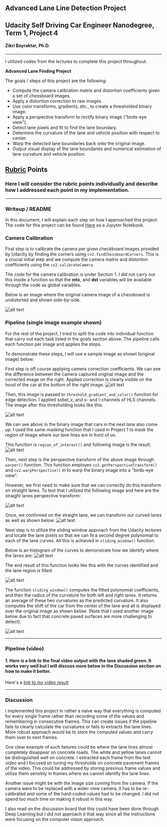 ## Advanced Lane Line Detection Project
## Udacity Self Driving Car Engineer Nanodegree, Term 1, Project 4

#### Zikri Bayraktar, Ph.D.

---
I utilized codes from the lectures to complete this project throughout.

**Advanced Lane Finding Project**

The goals / steps of this project are the following:

* Compute the camera calibration matrix and distortion coefficients given a set of chessboard images.
* Apply a distortion correction to raw images.
* Use color transforms, gradients, etc., to create a thresholded binary image.
* Apply a perspective transform to rectify binary image ("birds-eye view").
* Detect lane pixels and fit to find the lane boundary.
* Determine the curvature of the lane and vehicle position with respect to center.
* Warp the detected lane boundaries back onto the original image.
* Output visual display of the lane boundaries and numerical estimation of lane curvature and vehicle position.

[//]: # (Image References)

[image1]: ./report_images/Project_figure_1.png "Undistorted"
[image2]: ./report_images/Project_figure_2.png "Binary Example"
[image3]: ./report_images/Project_figure_3.png "Masked Example"
[image4]: ./report_images/Project_image_4_1.png "Straight Perspective Example"
[image5]: ./report_images/Project_figure_4.png "Perspective Example"
[image6]: ./report_images/Project_4_2.png "Histogram"
[image7]: ./report_images/Project_figure_5.png "Lane Filled"
[image8]: ./report_images/Project_figure_6.png "Lane Filled Original"
[image9]: ./report_images/Figure_unwarped.png "Unwarped Image"

## [Rubric](https://review.udacity.com/#!/rubrics/571/view) Points

### Here I will consider the rubric points individually and describe how I addressed each point in my implementation.  

---

### Writeup / README

In this document, I will explain each step on how I approached this project.
The code for this project can be found [Here](Zikri_T1_P4_Advanced_Lane_Lines_v05.ipynb)
as a Jupyter Notebook. 

### Camera Calibration

First step is to calibrate the camera per given checkboard images provided by Udacity by finding the corners using `cv2.findChessboardCorners`. 
This is a crucial initial step and we compute the camera matrix and distortion coefficients using the `cv2.calibrateCamera`.

The code for the camera calibration is under Section 1. I did not carry out this inside a function
so that the <b>mtx</b>, and <b>dst</b> variables will be available through the code as global variables.

Below is an image where the original camera image of a chessboard is undistorted and shown side-by-side.

![alt text][image1]

### Pipeline (single image example shown)

For the rest of the project, I tried to split the code into individual function that
carry out each task listed in the goals section above. The pipeline calls each function
per image and applies the steps.

To demonstrate these steps, I will use a sample image as shown (original image) below:

First step is off course applying camera correction coefficients. We can see the difference between the camera captured original image and 
the corrected image on the right. Applied correction is clearly visible on the hood of the car at the bottom of the right image. 
![alt text][image9]


Then, this image is passed to `threshold_gradient_and_color()` function for edge detection.
I applied sobel_x, and s- and l-channels of HLS channels. The image after this thresholding looks like this:

![alt text][image2]

We can see above in the binary image that cars in the next lane also come up. I used the same masking function
that I used in Project 1 to mask the region of image where our lane lines are in front of us.

This function is `region_of_interest()` and following image is the result:
![alt text][image3]


Then, next step is the perspective transform of the above image through `warper()` function. This function employes
`cv2.getPerspectiveTransform()` and `cv2.warpPerspective()` in to warp the binary image into a "birds-eye view".

However, we first need to make sure that we can correctly do this transform on straight lanes.  To test that
I utilized the following image and here are the straight lanes perspective transform:

![alt text][image4]

Once, we confirmed on the straight lane, we can transform our curved lanes as well as shown below:
![alt text][image5]

Next step is to utilize the sliding window approach from the Udacity lectures and locate the lane pixels so that we
can fit a second degree polynomial to each of the lane curves. All this is achieved in `sliding_window()` function.

Below is an histogram of the curves to demonstrate how we identify where the lanes are:
![alt text][image6]

The end result of this function looks like this with the curves identified and the lane region is filled:

![alt text][image7]

The function `sliding_window()` computes the fitted polynomial coefficients, and then the radius of the curvature for both left and right lanes.
It returns an average of these two curvatures as the predicted curvature.
It also computes the shift of the car from the center of the lane and all is displayed over the original image as shown below.
(Note that I used another image below due to fact that concrete paved surfaces are more challenging to detect):

![alt text][image8]



---

### Pipeline (video)

#### 1. Here is a link to the final video output with the lane shaded green. It works very well but I will discuss more below in the Discussion section on how to make it better.

Here's a [link to my video result](report_images/project_video_run7.mp4)

---

### Discussion

I implemented this project in rather a naive way that everything is computed for every single frame rather than recording
some of the values and remembering in consecutive frames. This can create issues if the pipeline fails to clearly calculate the 
curvatures or fails to extracts the lane lines. More robust approach would be to store the computed values and carry them over to
next frames. 

One clear example of such failures could be where the lane lines almost completely disappear on concrete roads. The white and yellow
lanes cannot be distinguished well on concrete. I extracted each frame from the test video and I focused on tuning my thresholds on concrete pavement frames of the video. This could be addressed
by storing previous frame values and utilize them sensibly in frames where we cannot identify the lane lines.
 
Another issue might be with the image size coming from the camera. If the camera were to be replaced with a wider view camera,
it has to be re-calibrated and some of the hard-coded values had to be changed.  I did not spend too much time on making it robust in this way.
 
I also read on the discussion board that this could have been done through Deep Learning but I did not approach it that way since all the instructions were
focusing on the computer vision approach.

